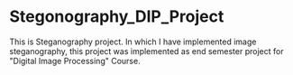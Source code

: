 # Stegonography_DIP_Project
This is Steganography project. In which I have implemented image steganography, this project was implemented as end semester project for "Digital Image Processing" Course.
